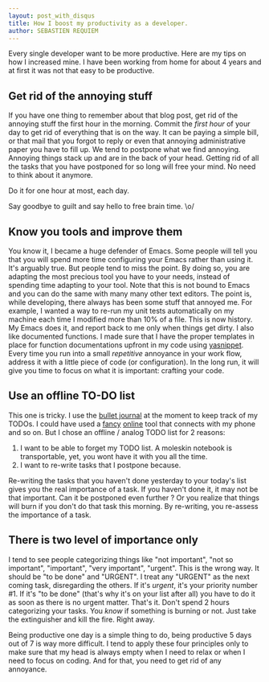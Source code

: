 ```yaml
---
layout: post_with_disqus
title: How I boost my productivity as a developer.
author: SEBASTIEN REQUIEM
---
```


<p class="intro">Every single developer want to be more
productive. Here are my tips on how I increased mine. I have been
working from home for about 4 years and at first it was not that easy
to be productive.</p>

## Get rid of the annoying stuff ##

If you have one thing to remember about that blog post, get rid of the
annoying stuff the first hour in the morning.  Commit the *first hour*
of your day to get rid of everything that is on the way. It can be
paying a simple bill, or that mail that you forgot to reply or even
that annoying administrative paper you have to fill up. We tend to
postpone what we find annoying. Annoying things stack up and are in
the back of your head. Getting rid of all the tasks that you have
postponed for so long will free your mind. No need to think about it
anymore.

Do it for one hour at most, each day.

Say goodbye to guilt and say hello to free brain time. \o/

## Know you tools and improve them ##

You know it, I became a huge defender of Emacs. Some people will tell
you that you will spend more time configuring your Emacs rather than
using it. It's arguably true. But people tend to miss the point. 
By doing so, you are adapting the most precious tool you 
have to your needs, instead of spending time adapting to your
tool. Note that this is not bound to Emacs and you can do the same
with many many other text editors. The point is, while developing,
there always has been some stuff that annoyed me. For example, I
wanted a way to re-run my unit tests automatically on my machine each
time I modified more than 10% of a file. This is now history. My Emacs
does it, and report back to me only when things get dirty. I also like
 documented functions. I made sure that I have the proper
templates in place for function documentations upfront in my code
using [yasnippet](https://github.com/capitaomorte/yasnippet). Every
time you run into a small *repetitive* annoyance in your work flow,
address it with a little piece of code (or configuration). In the long
run, it will give you time to focus on what it is important: crafting
your code.

## Use an offline TO-DO list ##

This one is tricky. I use the
[bullet journal](http://bulletjournal.com) at the moment to keep track
of my TODOs. I could have used a [fancy](http://todoist.com)
[online](https://www.rememberthemilk.com/) tool that connects with my
phone and so on. But I chose an offline / analog TODO list for 2
reasons:

1. I want to be able to forget my TODO list. A moleskin notebook is
transportable, yet, you wont have it with you all the time.
2. I want to re-write tasks that I postpone because.

Re-writing the tasks that you haven't done yesterday to your today's
list gives you the real importance of a task. If you haven't done it,
it may not be that important. Can it be postponed even further ? Or
you realize that things will burn if you don't do that task this
morning. By re-writing, you re-assess the importance of a task.

## There is two level of importance only ##

I tend to see people categorizing things like "not important", "not so
important", "important", "very important", "urgent". This is the wrong
way. It should be "to be done" and "URGENT". I treat any "URGENT" as
the next coming task, disregarding the others. If it's _urgent_, it's
your priority number #1. If it's "to be done" (that's why it's on your
list after all) you have to do it as soon as there is no urgent
matter. That's it. Don't spend 2 hours categorizing your tasks. You
*know* if something is burning or not. Just take the extinguisher and
kill the fire. Right away.

Being productive one day is a simple thing to do, being productive 5
days out of 7 is way more difficult. I tend to apply these four
principles only to make sure that my head is always empty when I need
to relax or when I need to focus on coding. And for that, you need to
get rid of any annoyance.


